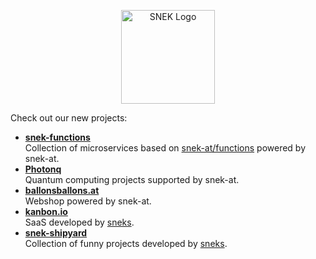 <p align="center">
  <a href="https://snek.at/" target="_blank" rel="noopener noreferrer">
    <img src="https://github-production-user-asset-6210df.s3.amazonaws.com/26285351/278545054-5aef6076-5fa2-416b-9322-4234587319e3.png" alt="SNEK Logo" height="150">
  </a>
</p>

<p align="left">
  Check out our new projects:
</p>
<ul align="left">
   <li>
    <b><a href="https://github.com/snek-functions" target="blank">snek-functions</a></b></br>
    Collection of microservices based on <a href="https://github.com/snek-at/functions" target="blank">snek-at/functions</a> powered by snek-at.
  </li>
  <li>
    <b><a href="https://github.com/CDL-Uni-Vienna/photonq" target="blank">Photonq</a></b></br>
    Quantum computing projects supported by snek-at.
  </li>
   <li>
    <b><a href="https://github.com/ballonsballons-at/ballons-jaen" target="blank">ballonsballons.at</a></b></br>
    Webshop powered by snek-at.
  </li>
   <li>
    <b><a href="https://github.com/kanbonio" target="blank">kanbon.io</a></b></br>
    SaaS developed by <a href="https://github.com/orgs/snek-at/people" target="blank">sneks</a>.
  </li>
  <li>
    <b><a href="https://github.com/snek-shipyard" target="blank">snek-shipyard</a></b></br>
    Collection of funny projects developed by <a href="https://github.com/orgs/snek-at/people" target="blank">sneks</a>.
  </li>
</ul>
